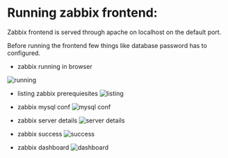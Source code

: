 # Running zabbix frontend:

Zabbix frontend is served through apache on localhost on the default port.

Before running the frontend few things like database password has to configured.

- zabbix running in browser

![running](https://github.com/surpriso1997/6_1_ZABBIX-Prajwol/blob/main/2/screenshot/zabix-running-in-browser.png)

- listing zabbix prerequiesites
  ![listing](https://github.com/surpriso1997/6_1_ZABBIX-Prajwol/blob/main/2/screenshot/zbbix-prerequisites.png)

- zabbix mysql conf
  ![mysql conf](https://github.com/surpriso1997/6_1_ZABBIX-Prajwol/blob/main/2/screenshot/zabbix-mysql-db-conf.png)

- zabbix server details
  ![server details](https://github.com/surpriso1997/6_1_ZABBIX-Prajwol/blob/main/2/screenshot/zabbix-server-details.png)

- zabbix success
  ![success](https://github.com/surpriso1997/6_1_ZABBIX-Prajwol/blob/main/2/screenshot/zbbix-success.png)

- zabbix dashboard
  ![dashboard](https://github.com/surpriso1997/6_1_ZABBIX-Prajwol/blob/main/2/screenshot/zabbix-dashboard.png)
